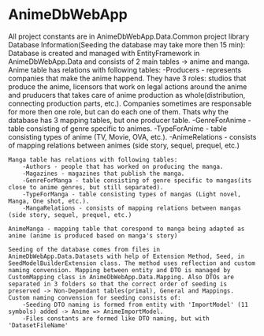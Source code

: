 # AnimeDbWebApp
All project constants are in AnimeDbWebApp.Data.Common project library
Database Information(Seeding the database may take more then 15 min):
    Database is created and managed with EntityFramework in AnimeDbWebApp.Data and consists of 2 main tables -> anime and manga.
    Anime table has relations with following tables:
        -Producers - represents companies that make the anime happend. They have 3 roles: studios that produce the anime, licensors that work on legal actions around the anime and pruducers that takes care of anime production as whole(distribution, connecting production parts, etc.). Companies sometimes are responsable for more then one role, but can do each one of them. Thats why the database has 3 mapping tables, but one producer table.
        -GenreForAnime - table consisting of genre specific to animes.
        -TypeForAnime - table consisting types of anime (TV, Movie, OVA, etc.).
        -AnimeRelations - consists of mapping relations between animes (side story, sequel, prequel, etc.)

    Manga table has relations with following tables:
        -Authors - people that has worked on producing the manga.
        -Magazines - magazines that publish the manga.
        -GenreForManga - table consisting of genre specific to mangas(its close to anime genres, but still separated).
        -TypeForManga - table consisting types of mangas (Light novel, Manga, One shot, etc.).
        -MangaRelations - consists of mapping relations between mangas (side story, sequel, prequel, etc.)

    AnimeManga - mapping table that corespond to manga being adapted as anime (anime is produced based on manga's story)

    Seeding of the database comes from files in AnimeDbWebApp.Data.Datasets with help of Extension Method, Seed, in SeedModelBuilderExtension class. The method uses reflection and custom naming convension. Mapping between entity and DTO is managed by CustomMapping class in AnimeDbWebApp.Data.Mapping. Also DTOs are separated in 3 folders so that the correct order of seeding is preserved -> Non-Dependant tables(primal), General and Mappings.
    Custom naming convension for seeding consists of:
        -Seeding DTO naming is formed from entity with 'ImportModel' (11 symbols) added -> Anime => AnimeImportModel.
        -Files constants are formed like DTO naming, but with 'DatasetFileName'
